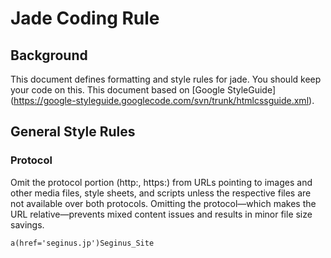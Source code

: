 # Jade Coding Rule

## Background
  This document defines formatting and style rules for jade. You should keep your code on this.
  This document based on [Google StyleGuide] (https://google-styleguide.googlecode.com/svn/trunk/htmlcssguide.xml).

## General Style Rules
### Protocol
  Omit the protocol portion (http:, https:) from URLs pointing to images and other media files, style sheets, and scripts unless the respective files are not available over both protocols.
  Omitting the protocol—which makes the URL relative—prevents mixed content issues and results in minor file size savings.

```
a(href='seginus.jp')Seginus_Site
```
